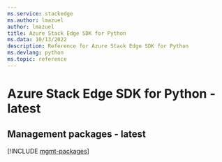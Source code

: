 ```yaml
---
ms.service: stackedge
ms.author: lmazuel
author: lmazuel
title: Azure Stack Edge SDK for Python
ms.data: 10/13/2022
description: Reference for Azure Stack Edge SDK for Python
ms.devlang: python
ms.topic: reference
---
```

# Azure Stack Edge SDK for Python - latest

## Management packages - latest
[!INCLUDE [mgmt-packages](stack-edge-mgmt-index.md)]